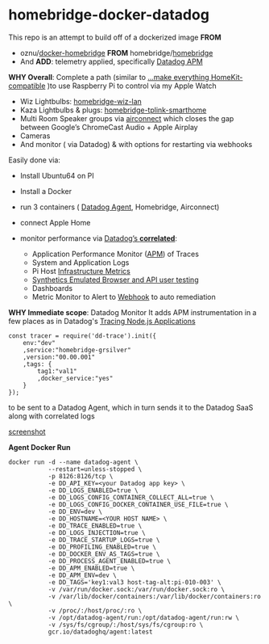 # homebridge-docker-datadog


This repo is an attempt to build off of a dockerized image **FROM** 

 - oznu/[docker-homebridge](https://github.com/oznu/docker-homebridge/blob/master/Dockerfile) **FROM** homebridge/[homebridge](https://github.com/homebridge/homebridge)
 - And **ADD**: telemetry applied, specifically [Datadog APM](https://docs.datadoghq.com/tracing/) 

**WHY Overall**:  Complete a path (similar to [...make everything HomeKit-compatible](https://www.the-ambient.com/guides/homebridge-setup-homekit-ultimate-guide-1915) )to use Raspberry Pi to control via my Apple Watch
 - Wiz Lightbulbs: [homebridge-wiz-lan](https://github.com/kpsuperplane/homebridge-wiz-lan)
 - Kaza Lightbulbs & plugs: [homebridge-tplink-smarthome](https://www.npmjs.com/package/homebridge-tplink-smarthome)
 - Multi Room Speaker groups via [airconnect](https://github.com/philippe44/AirConnect) which closes the gap between Google’s ChromeCast Audio + Apple Airplay 
 - Cameras
 - And monitor ( via Datadog) & with options for restarting via webhooks

 Easily done via:

 - Install Ubuntu64 on PI
 - Install a Docker
 - run 3 containers ( [Datadog Agent](https://docs.datadoghq.com/agent/docker/?tab=standard), Homebridge, Airconnect) 
 - connect Apple Home
 - monitor performance via [Datadog’s **correlated**](https://www.datadoghq.com/blog/request-log-correlation/): 

   - Application Performance Monitor ([APM](https://www.datadoghq.com/dg/apm/ts-benefits-os/)) of Traces
   - System and Application Logs
   - Pi Host [Infrastructure Metrics](https://www.datadoghq.com/dg/enterprise/it-infrastructure-monitoring/)
   - [Synthetics Emulated Browser and API user testing](https://docs.datadoghq.com/synthetics/)
   - Dashboards
   - Metric Monitor to Alert to [Webhook](https://docs.datadoghq.com/integrations/webhooks/) to auto remediation

**WHY Immediate scope**: Datadog Monitor
It adds APM instrumentation in a few places as in Datadog's [Tracing Node.js Applications](https://docs.datadoghq.com/tracing/setup_overview/setup/nodejs/?tab=containers)

```
const tracer = require('dd-trace').init({
    env:"dev"
    ,service:"homebridge-grsilver"
    ,version:"00.00.001"
    ,tags: {
        tag1:"val1"
        ,docker_service:"yes"
    }
});
```


to be sent to a Datadog Agent, which in turn sends it to the Datadog SaaS along with correlated logs

[screenshot](https://a.cl.ly/nOu9D9JL)

**Agent Docker Run**

```
docker run -d --name datadog-agent \
           --restart=unless-stopped \
           -p 8126:8126/tcp \
           -e DD_API_KEY=<your Datadog app key> \
           -e DD_LOGS_ENABLED=true \
           -e DD_LOGS_CONFIG_CONTAINER_COLLECT_ALL=true \
           -e DD_LOGS_CONFIG_DOCKER_CONTAINER_USE_FILE=true \
           -e DD_ENV=dev \
           -e DD_HOSTNAME=<YOUR HOST NAME> \
           -e DD_TRACE_ENABLED=true \
           -e DD_LOGS_INJECTION=true \
           -e DD_TRACE_STARTUP_LOGS=true \
           -e DD_PROFILING_ENABLED=true \
           -e DD_DOCKER_ENV_AS_TAGS=true \
           -e DD_PROCESS_AGENT_ENABLED=true \
           -e DD_APM_ENABLED=true \
           -e DD_APM_ENV=dev \
           -e DD_TAGS='key1:val3 host-tag-alt:pi-010-003' \
           -v /var/run/docker.sock:/var/run/docker.sock:ro \
           -v /var/lib/docker/containers:/var/lib/docker/containers:ro \
           -v /proc/:/host/proc/:ro \
           -v /opt/datadog-agent/run:/opt/datadog-agent/run:rw \
           -v /sys/fs/cgroup/:/host/sys/fs/cgroup:ro \
           gcr.io/datadoghq/agent:latest

```
